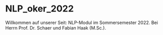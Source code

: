 # NLP_oker_2022
Willkommen auf unserer Seit: NLP-Modul im Sommersemester 2022. Bei Herrn Prof. Dr. Schaer und Fabian Haak (M.Sc.).
